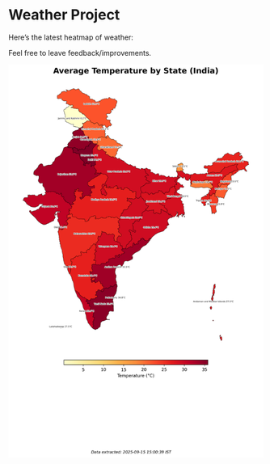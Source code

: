 # Weather Project

Here’s the latest heatmap of weather:

Feel free to leave feedback/improvements.

![India Heatmap](docs/assets/india_heatmap.png?v=C7DCC1)
